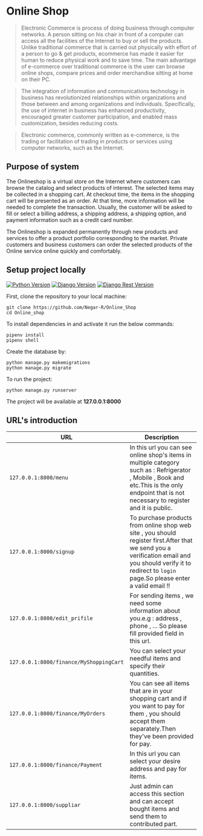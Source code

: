 # Online Shop

> Electronic Commerce is process of doing business through computer networks. A person sitting on his chair in front of a computer can access all the facilities of the Internet to buy or sell the products. Unlike traditional commerce that is carried out physically with effort of a person to go & get products, ecommerce has made it easier for human to reduce physical work and to save time. The main advantage of e-commerce over traditional commerce is the user can browse online shops, compare prices and order merchandise sitting at home on their PC.

> The integration of information and communications technology in business has revolutionized relationships within organizations and those between and among organizations and individuals. Specifically, the use of internet in business has enhanced productivity, encouraged greater customer participation, and enabled mass customization, besides reducing costs.

> Electronic commerce, commonly written as e-commerce, is the trading or facilitation of trading in products or services using computer networks, such as the Internet.

## Purpose of system

The Onlineshop is a virtual store on the Internet where customers can browse the catalog and select products of interest. The selected items may be collected in a shopping cart. At checkout time, the items in the shopping cart will be presented as an order. At that time, more information will be needed to complete the transaction. Usually, the customer will be asked to fill or select a billing address, a shipping address, a shipping option, and payment information such as a credit card number.

The Onlineshop is expanded permanently through new products and services to offer a product portfolio corresponding to the market. Private customers and business customers can order the selected products of the Online service online quickly and comfortably.

## Setup project locally

[![Python Version](https://img.shields.io/badge/python-3.7-brightgreen.svg)](https://python.org)
[![Django Version](https://img.shields.io/badge/django-2.2-brightgreen.svg)](https://djangoproject.com)
[![Django Rest Version](https://img.shields.io/badge/djangorest-3.11-brightgreen.svg)](https://www.django-rest-framework.org)

First, clone the repository to your local machine:

```
git clone https://github.com/Negar-R/Online_Shop
cd Online_shop
```

To install dependencies in and activate it run the below commands:

```
pipenv install
pipenv shell
```

Create the database by:

```
python manage.py makemigrations
python manage.py migrate
```

To run the project:

```
python manage.py runserver
```
The project will be available at **127.0.0.1:8000**

## URL's introduction

URL | Description
--- | ---
``127.0.0.1:8000/menu`` | In this url you can see online shop's items in multiple category such as : Refrigerator , Mobile , Book and etc.This is the only endpoint that is not necessary to register and it is public.
``127.0.0.1:8000/signup`` | To purchase products from online shop web site , you should register first.After that we send you a verification email and you should verify it to redirect to `login` page.So please enter a valid email !!
``127.0.0.1:8000/edit_prifile`` | For sending items , we need some information about you.e.g : address , phone , ... So please fill provided field in this url.
``127.0.0.1:8000/finance/MyShoppingCart`` | You can select your needful items and specify their quantities.
``127.0.0.1:8000/finance/MyOrders`` | You can see all items that are in your shopping cart and if you want to pay for them , you should accept them separately.Then they've been provided for pay.
``127.0.0.1:8000/finance/Payment`` | In this url you can select your desire address and pay for items.
``127.0.0.1:8000/suppliar`` | Just admin can access this section and can accept bought items and send them to contributed part.


